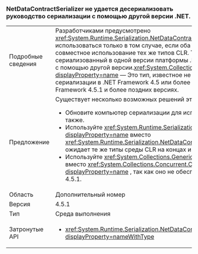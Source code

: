 ### <a name="netdatacontractserializer-fails-to-deserialize-a-concurrentdictionary-serialized-with-a-different-net-version"></a>NetDataContractSerializer не удается десериализовать руководство сериализации с помощью другой версии .NET.

|   |   |
|---|---|
|Подробные сведения|Разработчиками предусмотрено <xref:System.Runtime.Serialization.NetDataContractSerializer?displayProperty=name> может использоваться только в том случае, если оба концах сериализации и десериализации совместное использование тех же типов CLR. Таким образом не гарантируется, сериализованный в одной версии платформы .NET Framework может быть десериализован с помощью другой версии.<xref:System.Collections.Concurrent.ConcurrentDictionary%602?displayProperty=name> — Это тип, известное не десериализуемые правильно при сериализации в .NET Framework 4.5 или более ранней версии и десериализован в .NET Framework 4.5.1 и более поздних версиях.|
|Предложение|Существует несколько возможных решений этой проблемы:<ul><li>Обновите компьютер сериализации для использования в .NET Framework 4.5.1, а также.</li><li>Используйте <xref:System.Runtime.Serialization.DataContractSerializer?displayProperty=name> вместо <xref:System.Runtime.Serialization.NetDataContractSerializer?displayProperty=name> как не ожидает те же типы среды CLR на концах и сериализации.</li><li>Используйте <xref:System.Collections.Generic.Dictionary%602?displayProperty=name> вместо <xref:System.Collections.Concurrent.ConcurrentDictionary%602?displayProperty=name> , так как оно не обеспечивает этой конкретной 4.5 -&gt;прервать 4.5.1.</li></ul>|
|Область|Дополнительный номер|
|Версия|4.5.1|
|Тип|Среда выполнения|
|Затронутые API|<ul><li><xref:System.Runtime.Serialization.NetDataContractSerializer.Deserialize(System.IO.Stream)?displayProperty=nameWithType></li></ul>|

